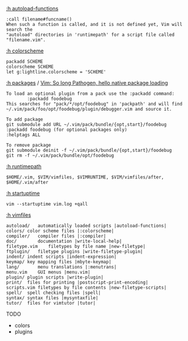 
[:h autoload-functions](https://vimhelp.org/eval.txt.html#autoload-functions)
```
:call filename#funcname()
When such a function is called, and it is not defined yet, Vim will search the 
"autoload" directories in 'runtimepath' for a script file called
"filename.vim". 
```

[:h colorscheme](https://vimhelp.org/syntax.txt.html#%3Acolorscheme)
```
packadd SCHEME
colorscheme SCHEME
let g:lightline.colorscheme = 'SCHEME'
```

[:h packages](https://vimhelp.org/repeat.txt.html#packages) / [Vim: So long Pathogen, hello native package loading](https://shapeshed.com/vim-packages/)
```
To load an optional plugin from a pack use the :packadd command: 
        :packadd foodebug
This searches for "pack/*/opt/foodebug" in 'packpath' and will find
~/.vim/pack/foo/opt/foodebug/plugin/debugger.vim and source it.

To add package
git submodule add URL ~/.vim/pack/bundle/{opt,start}/foodebug
:packadd foodebug (for optional packages only)
:helptags ALL

To remove package
git submodule deinit -f ~/.vim/pack/bundle/{opt,start}/foodebug
git rm -f ~/.vim/pack/bundle/opt/foodebug
```

[:h runtimepath](https://vimhelp.org/options.txt.html#%27runtimepath%27')
```
$HOME/.vim, $VIM/vimfiles, $VIMRUNTIME, $VIM/vimfiles/after, $HOME/.vim/after
```

[:h startuptime](https://vimhelp.org/starting.txt.html#--startuptime)
```
vim --startuptime vim.log +qall
```

[:h vimfiles](https://vimhelp.org/options.txt.html#%27runtimepath%27')
```
autoload/	automatically loaded scripts |autoload-functions|
colors/	color scheme files |:colorscheme|
compiler/	compiler files |:compiler|
doc/		documentation |write-local-help|
filetype.vim	filetypes by file name |new-filetype|
ftplugin/	filetype plugins |write-filetype-plugin|
indent/	indent scripts |indent-expression|
keymap/	key mapping files |mbyte-keymap|
lang/		menu translations |:menutrans|
menu.vim	GUI menus |menu.vim|
plugin/	plugin scripts |write-plugin|
print/	files for printing |postscript-print-encoding|
scripts.vim	filetypes by file contents |new-filetype-scripts|
spell/	spell checking files |spell|
syntax/	syntax files |mysyntaxfile|
tutor/	files for vimtutor |tutor|
```

TODO
- colors
- plugins
